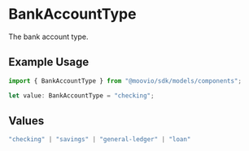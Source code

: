 # BankAccountType

The bank account type.

## Example Usage

```typescript
import { BankAccountType } from "@moovio/sdk/models/components";

let value: BankAccountType = "checking";
```

## Values

```typescript
"checking" | "savings" | "general-ledger" | "loan"
```